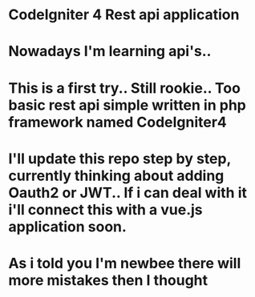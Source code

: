 # CodeIgniter 4 Rest api application

# Nowadays I'm learning api's..

# This is a first try.. Still rookie.. Too basic rest api simple written in php framework named CodeIgniter4

# I'll update this repo step by step, currently thinking about adding Oauth2 or JWT.. If i can deal with it i'll connect this with a vue.js application soon.

# As i told you I'm newbee there will more mistakes then I thought 
